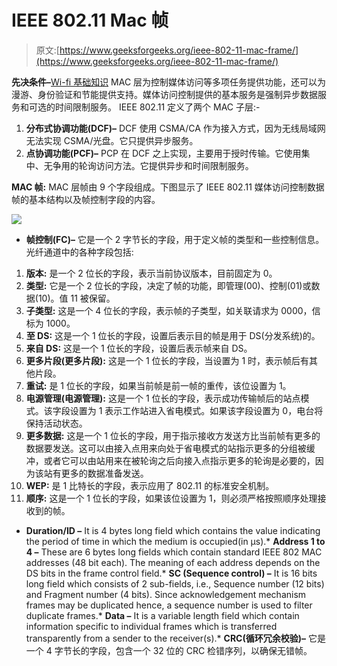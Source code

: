 # IEEE 802.11 Mac 帧

> 原文:[https://www.geeksforgeeks.org/ieee-802-11-mac-frame/](https://www.geeksforgeeks.org/ieee-802-11-mac-frame/)

**先决条件–**[Wi-fi 基础知识](https://www.geeksforgeeks.org/basics-of-wi-fi/)
MAC 层为控制媒体访问等多项任务提供功能，还可以为漫游、身份验证和节能提供支持。媒体访问控制提供的基本服务是强制异步数据服务和可选的时间限制服务。
IEEE 802.11 定义了两个 MAC 子层:-

1.  **分布式协调功能(DCF)–**
    DCF 使用 CSMA/CA 作为接入方式，因为无线局域网无法实现 CSMA/光盘。它只提供异步服务。
2.  **点协调功能(PCF)–**
    PCP 在 DCF 之上实现，主要用于授时传输。它使用集中、无争用的轮询访问方法。它提供异步和时间限制服务。

**MAC 帧:**
MAC 层帧由 9 个字段组成。下图显示了 IEEE 802.11 媒体访问控制数据帧的基本结构以及帧控制字段的内容。

![](img/57770374c6952e7f71dc74aa204d9d3b.png)

*   **帧控制(FC)–**
    它是一个 2 字节长的字段，用于定义帧的类型和一些控制信息。光纤通道中的各种字段包括:

1.  **版本:**
    是一个 2 位长的字段，表示当前协议版本，目前固定为 0。
2.  **类型:**
    它是一个 2 位长的字段，决定了帧的功能，即管理(00)、控制(01)或数据(10)。值 11 被保留。
3.  **子类型:**
    这是一个 4 位长的字段，表示帧的子类型，如关联请求为 0000，信标为 1000。
4.  **至 DS:**
    这是一个 1 位长的字段，设置后表示目的帧是用于 DS(分发系统)的。
5.  **来自 DS:**
    这是一个 1 位长的字段，设置后表示帧来自 DS。
6.  **更多片段(更多片段):**
    这是一个 1 位长的字段，当设置为 1 时，表示帧后有其他片段。
7.  **重试:**
    是 1 位长的字段，如果当前帧是前一帧的重传，该位设置为 1。
8.  **电源管理(电源管理):**
    这是一个 1 位长的字段，表示成功传输帧后的站点模式。该字段设置为 1 表示工作站进入省电模式。如果该字段设置为 0，电台将保持活动状态。
9.  **更多数据:**
    这是一个 1 位长的字段，用于指示接收方发送方比当前帧有更多的数据要发送。这可以由接入点用来向处于省电模式的站指示更多的分组被缓冲，或者它可以由站用来在被轮询之后向接入点指示更多的轮询是必要的，因为该站有更多的数据准备发送。
10.  **WEP:**
    是 1 比特长的字段，表示应用了 802.11 的标准安全机制。
11.  **顺序:**
    这是一个 1 位长的字段，如果该位设置为 1，则必须严格按照顺序处理接收到的帧。

*   **Duration/ID –**
    It is 4 bytes long field which contains the value indicating the period of time in which the medium is occupied(in µs).*   **Address 1 to 4 –**
    These are 6 bytes long fields which contain standard IEEE 802 MAC addresses (48 bit each). The meaning of each address depends on the DS bits in the frame control field.*   **SC (Sequence control) –**
    It is 16 bits long field which consists of 2 sub-fields, i.e., Sequence number (12 bits) and Fragment number (4 bits). Since acknowledgement mechanism frames may be duplicated hence, a sequence number is used to filter duplicate frames.*   **Data –**
    It is a variable length field which contain information specific to individual frames which is transferred transparently from a sender to the receiver(s).*   **CRC(循环冗余校验)–**
    它是一个 4 字节长的字段，包含一个 32 位的 CRC 检错序列，以确保无错帧。